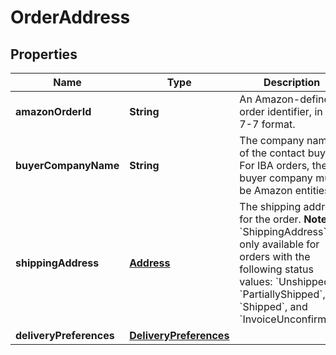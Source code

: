 
# OrderAddress

## Properties
Name | Type | Description | Notes
------------ | ------------- | ------------- | -------------
**amazonOrderId** | **String** | An Amazon-defined order identifier, in 3-7-7 format. | 
**buyerCompanyName** | **String** | The company name of the contact buyer. For IBA orders, the buyer company must be Amazon entities. |  [optional]
**shippingAddress** | [**Address**](Address.md) | The shipping address for the order.  **Note**: &#x60;ShippingAddress&#x60; is only available for orders with the following status values: &#x60;Unshipped&#x60;, &#x60;PartiallyShipped&#x60;, &#x60;Shipped&#x60;, and &#x60;InvoiceUnconfirmed&#x60;. |  [optional]
**deliveryPreferences** | [**DeliveryPreferences**](DeliveryPreferences.md) |  |  [optional]



